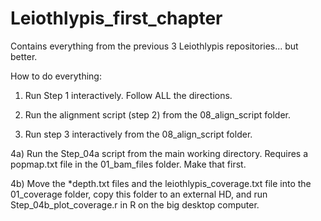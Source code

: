 # Leiothlypis_first_chapter
Contains everything from the previous 3 Leiothlypis repositories... but better. 

How to do everything:
1) Run Step 1 interactively. Follow ALL the directions. 

2) Run the alignment script (step 2) from the 08_align_script folder.

3) Run step 3 interactively from the 08_align_script folder. 

4a) Run the Step_04a script from the main working directory. Requires a popmap.txt file in the 01_bam_files folder. Make that first. 

4b) Move the *depth.txt files and the leiothlypis_coverage.txt file into the 01_coverage folder, copy this folder to an external HD, and run Step_04b_plot_coverage.r in R on the big desktop computer. 
